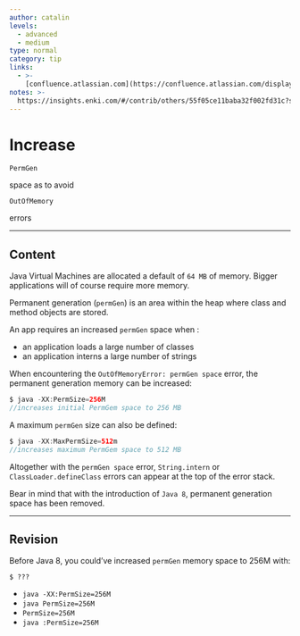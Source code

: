 ```yaml
---
author: catalin
levels:
  - advanced
  - medium
type: normal
category: tip
links:
  - >-
    [confluence.atlassian.com](https://confluence.atlassian.com/display/CONFKB/How+to+fix+out+of+memory+errors+by+increasing+available+memory){website}
notes: >-
  https://insights.enki.com/#/contrib/others/55f05ce11baba32f002fd31c?search=khandelwalrinki
---
```


# Increase 

`PermGen`

 space as to avoid 

`OutOfMemory`

 errors


---

## Content

Java Virtual Machines are allocated a default of `64 MB` of memory. Bigger applications will of course require more memory.

Permanent generation (`permGen`) is an area within the heap where class and method objects are stored. 

An app requires an increased `permGen` space when : 

* an application loads a large number of classes
* an application interns a large number of strings

When encountering the `OutOfMemoryError: permGen space` error, the permanent generation memory can be increased:

```java
$ java -XX:PermSize=256M
//increases initial PermGem space to 256 MB
```

A maximum `permGen` size can also be defined:

```java
$ java -XX:MaxPermSize=512m
//increases maximum PermGem space to 512 MB
```

Altogether with the `permGen space` error, `String.intern` or `ClassLoader.defineClass` errors can appear at the top of the error stack.

Bear in mind that with the introduction of `Java 8`, permanent generation space has been removed.


---

## Revision

Before Java 8, you could’ve increased `permGen` memory space to 256M with:

    $ ???

* `java -XX:PermSize=256M` 
* `java PermSize=256M` 
* `PermSize=256M` 
* `java :PermSize=256M`
